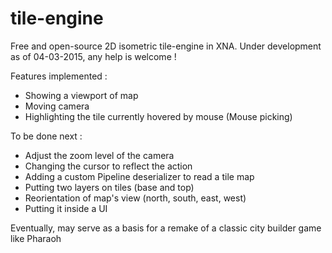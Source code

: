 # tile-engine

Free and open-source 2D isometric tile-engine in XNA.
Under development as of 04-03-2015, any help is welcome !

Features implemented :
- Showing a viewport of map
- Moving camera
- Highlighting the tile currently hovered by mouse (Mouse picking)

To be done next :
- Adjust the zoom level of the camera
- Changing the cursor to reflect the action
- Adding a custom Pipeline deserializer to read a tile map
- Putting two layers on tiles (base and top)
- Reorientation of map's view (north, south, east, west)
- Putting it inside a UI

Eventually, may serve as a basis for a remake of a classic city builder game like Pharaoh
